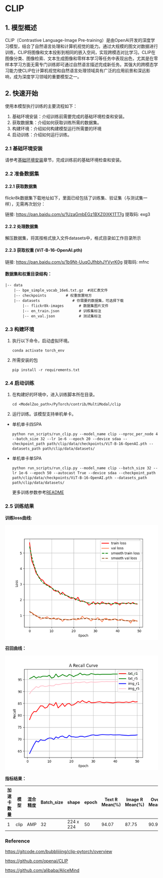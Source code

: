 #  CLIP
## 1. 模型概述
CLIP（Contrastive Language-Image Pre-training）是由OpenAI开发的深度学习模型，结合了自然语言处理和计算机视觉的能力。通过大规模的图文对数据进行训练，CLIP将图像和文本投影到相同的嵌入空间，实现跨模态对比学习。CLIP在图像分类、图像检索、文本生成图像和零样本学习等任务中表现出色，尤其是在零样本学习方面无需专门训练即可通过自然语言描述完成新任务。其强大的跨模态学习能力使CLIP在计算机视觉和自然语言处理领域具有广泛的应用前景和深远影响，成为深度学习领域的重要模型之一。

## 2. 快速开始
使用本模型执行训练的主要流程如下：
1. 基础环境安装：介绍训练前需要完成的基础环境检查和安装。
2. 获取数据集：介绍如何获取训练所需的数据集。
3. 构建环境：介绍如何构建模型运行所需要的环境
4. 启动训练：介绍如何运行训练。

### 2.1 基础环境安装
请参考[基础环境安装](../../../../doc/Environment.md)章节，完成训练前的基础环境检查和安装。

### 2.2 准备数据集
#### 2.2.1 获取数据集
flickr8k数据集下载地址如下，里面已经包括了训练集、验证集（与测试集一样），无需再次划分：

链接: https://pan.baidu.com/s/1UzaGmbEGz1BXZ0IXK1TT7g    提取码: exg3

#### 2.2.2 处理数据集
解压数据集，将其按格式放入文件datasets中，格式目录如工作目录所示

#### 2.2.3 获取权重 (ViT-B-16-OpenAI.pth)
链接: https://pan.baidu.com/s/1b9Nt-UuqOJfhbhJYVyrK0g 提取码: mfnc


#### 数据集和权重目录结构：
```angular2html
|-- data
    |-- bpe_simple_vocab_16e6.txt.gz  #词汇表文件
    |-- checkpoints         # 权重放置地方
    |-- datasets               # 你需要的数据集，可选择下载
        |-- flickr8k-images       # 数据集图片文件
        |-- en_train.json         # 训练集标注
        |-- en_val.json           # 测试集标注
```

### 2.3 构建环境
1. 执行以下命令，启动虚拟环境。
    ```
    conda activate torch_env
    ```
   
2. 所需安装的包
    ```
    pip install -r requirements.txt
    ```
    
### 2.4 启动训练
1. 在构建好的环境中，进入训练脚本所在目录。
    ```
    cd <ModelZoo_path>/PyTorch/contrib/MultiModal/clip
    ```
   
2. 运行训练。该模型支持单机单卡。

- 单机单卡四SPA
   ```
   python run_scripts/run_clip.py --model_name clip --nproc_per_node 4 --batch_size 32 --lr 1e-6 --epoch 20 --device sdaa --checkpoint_path path/clip/data/checkpoints/ViT-B-16-OpenAI.pth --datasets_path path/clip/data/datasets/
   ```
  
- 单机单卡单SPA
   ```angular2html 
   python run_scripts/run_clip.py --model_name clip --batch_size 32 --lr 1e-6 --epoch 50 --autocast True --device sdaa --checkpoint_path path/clip/data/checkpoints/ViT-B-16-OpenAI.pth --datasets_path path/clip/data/datasets/
   ```

  更多训练参数参考[README](run_scripts/README.md)



### 2.5 训练结果

**训练loss曲线:**

![epoch_loss.png](img%2Fepoch_loss.png)

**召回曲线：**

![epoch_recall.png](img%2Fepoch_recall.png)


**指标结果：**

| 加速卡数量 | 模型   | 混合精度 | Batch_size | shape     | epoch | Text R Mean(%) | Image R Mean(%) | Overall Mean(%) |
|-------|------|------|------------|-----------|-------|----------------|-----------------|-----------------|
| 1     | clip | AMP  | 32         | 224 x 224 | 50    | 94.07          | 87.75           | 90.91           |

[//]: # (| Metric     | Text &#40;%&#41; | Image &#40;%&#41; |)

[//]: # (|------------|-----------|-----------|)

[//]: # (| R@1        | 85.7      | 71.78     |)

[//]: # (| R@5        | 97.3      | 94.12     |)

[//]: # (| R@10       | 99.2      | 97.34     |)

[//]: # (| R Mean     | 94.07     | 87.75     |)

[//]: # (| Overall Mean | 90.91  | 90.91     |)









### Reference
https://gitcode.com/bubbliiiing/clip-pytorch/overview

https://github.com/openai/CLIP   

https://github.com/alibaba/AliceMind  